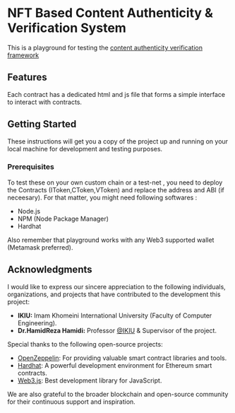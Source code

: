 # NFT Based Content Authenticity & Verification System
This is a playground for testing the  [content authenticity verification framework]([https://ikiu.ac.ir/](https://github.com/mohroba/nft_content_verification))

## Features
Each contract has a dedicated html and js file that forms a simple interface to interact with contracts.

## Getting Started
These instructions will get you a copy of the project up and running on your local machine for development and testing purposes.

### Prerequisites
To test these on your own custom chain or a test-net , you need to deploy the Contracts (IToken,CToken,VToken) and replace the address and ABI (if neceesary). For that matter, you might need following softwares :
- Node.js
- NPM (Node Package Manager)
- Hardhat

Also remember that playground works with any Web3 supported wallet (Metamask preferred).

## Acknowledgments

I would like to express our sincere appreciation to the following individuals, organizations, and projects that have contributed to the development this project:

- **IKIU:** Imam Khomeini International University (Faculty of Computer Engineering).
- **Dr.HamidReza Hamidi:** Professor [@IKIU](https://ikiu.ac.ir/) & Supervisor of the project.


Special thanks to the following open-source projects:

- [OpenZeppelin](https://openzeppelin.com/): For providing valuable smart contract libraries and tools.
- [Hardhat](https://hardhat.org/): A powerful development environment for Ethereum smart contracts.
- [Web3.js](https://web3js.org/): Best development library for JavaScript.

We are also grateful to the broader blockchain and open-source community for their continuous support and inspiration.
